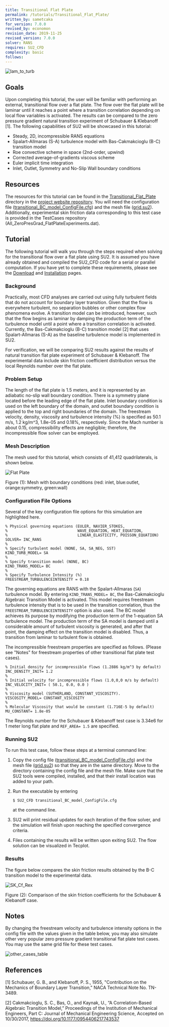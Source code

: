```yaml
---
title: Transitional Flat Plate
permalink: /tutorials/Transitional_Flat_Plate/
written_by: sametcaka
for_version: 7.0.0
revised_by: economon
revision_date: 2019-11-25
revised_version: 7.0.0
solver: RANS
requires: SU2_CFD
complexity: basic
follows: 
---
```


![lam_to_turb](../../Transitional_Flat_Plate/images/lam_to_turb.png)

## Goals

Upon completing this tutorial, the user will be familiar with performing an external, transitional flow over a flat plate. The flow over the flat plate will be laminar until it reaches a point where a transition correlation depending on local flow variables is activated. The results can be compared to the zero pressure gradient natural transition experiment of Schubauer & Klebanoff [1]. The following capabilities of SU2 will be showcased in this tutorial:

- Steady, 2D, incompressible RANS equations
- Spalart-Allmaras (S-A) turbulence model with Bas-Cakmakcioglu (B-C) transition model
- Roe convective scheme in space (2nd-order, upwind)
- Corrected average-of-gradients viscous scheme
- Euler implicit time integration
- Inlet, Outlet, Symmetry and No-Slip Wall boundary conditions

## Resources

The resources for this tutorial can be found in the [Transitional_Flat_Plate](https://github.com/su2code/su2code.github.io/tree/master/Transitional_Flat_Plate) directory in the [project website repository](https://github.com/su2code/su2code.github.io). You will need the configuration file ([transitional_BC_model_ConfigFile.cfg](../../Transitional_Flat_Plate/transitional_BC_model_ConfigFile.cfg)) and the mesh file ([grid.su2](../../Transitional_Flat_Plate/grid.su2)).
Additionally, experimental skin friction data corresponding to this test case is provided in the TestCases repository (All_ZeroPresGrad_FlatPlateExperiments.dat).

## Tutorial

The following tutorial will walk you through the steps required when solving for the transitional flow over a flat plate using SU2. It is assumed you have already obtained and compiled the SU2_CFD code for a serial or parallel computation. If you have yet to complete these requirements, please see the [Download](/docs/Download/) and [Installation](/docs/Installation/) pages.

### Background

Practically, most CFD analyses are carried out using fully turbulent fields that do not account for boundary layer transition. Given that the flow is everywhere turbulent, no separation bubbles or other complex flow phenomena evolve. A transition model can be introduced, however, such that the flow begins as laminar by damping the production term of the turbulence model until a point where a transition correlation is activated. Currently, the Bas-Cakmakcioglu (B-C) transition model [2] that uses Spalart-Allmaras (S-A) as the baseline turbulence model is implemented in SU2.

For verification, we will be comparing SU2 results against the results of natural transition flat plate experiment of Schubauer & Klebanoff. The experimental data include skin friction coefficient distribution versus the local Reynolds number over the flat plate.

### Problem Setup

The length of the flat plate is 1.5 meters, and it is represented by an adiabatic no-slip wall boundary condition. There is a symmetry plane located before the leading edge of the flat plate. Inlet boundary condition is used on the left boundary of the domain, and outlet boundary condition is applied to the top and right boundaries of the domain. The freestream velocity, density, viscosity and turbulence intensity (%) is specified as 50.1 m/s, 1.2 kg/m^3, 1.8e-05 and 0.18%, respectively. Since the Mach number is about 0.15, compressibility effects are negligible; therefore, the incompressible flow solver can be employed.

### Mesh Description

The mesh used for this tutorial, which consists of 41,412 quadrilaterals, is shown below.

![Flat Plate](../../Transitional_Flat_Plate/images/FlatPMesh.png)

Figure (1): Mesh with boundary conditions (red: inlet, blue:outlet, orange:symmetry, green:wall)

### Configuration File Options

Several of the key configuration file options for this simulation are highlighted here.

```
% Physical governing equations (EULER, NAVIER_STOKES,
%                               WAVE_EQUATION, HEAT_EQUATION, 
%                               LINEAR_ELASTICITY, POISSON_EQUATION)
SOLVER= INC_RANS
%
% Specify turbulent model (NONE, SA, SA_NEG, SST)
KIND_TURB_MODEL= SA
%
% Specify transition model (NONE, BC)
KIND_TRANS_MODEL= BC
%
% Specify Turbulence Intensity (%)
FREESTREAM_TURBULENCEINTENSITY = 0.18
```

The governing equations are RANS with the Spalart-Allmaras (`SA`) turbulence model. By entering `KIND_TRANS_MODEL= BC`, the Bas-Cakmakcioglu Algebraic Transition Model is activated. This model requires freestream turbulence intensity that is to be used in the transition correlation, thus the `FREESTREAM_TURBULENCEINTENSITY` option is also used. The BC model achieves its purpose by modifying the production term of the 1-equation SA turbulence model. The production term of the SA model is damped until a considerable amount of turbulent viscosity is generated, and after that point, the damping effect on the transition model is disabled. Thus, a transition from laminar to turbulent flow is obtained.

The incompressible freestream properties are specified as follows. (Please see "Notes" for freestream properties of other transitional flat plate test cases).

```
% Initial density for incompressible flows (1.2886 kg/m^3 by default)
INC_DENSITY_INIT= 1.2
%
% Initial velocity for incompressible flows (1.0,0,0 m/s by default)
INC_VELOCITY_INIT= ( 50.1, 0.0, 0.0 )
%
% Viscosity model (SUTHERLAND, CONSTANT_VISCOSITY).
VISCOSITY_MODEL= CONSTANT_VISCOSITY
%
% Molecular Viscosity that would be constant (1.716E-5 by default)
MU_CONSTANT= 1.8e-05
```

The Reynolds number for the Schubauer & Klebanoff test case is 3.34e6 for 1 meter long flat plate and `REF_AREA= 1.5` are specified.

### Running SU2

To run this test case, follow these steps at a terminal command line:

1.	Copy the config file ([transitional_BC_model_ConfigFile.cfg](../../Transitional_Flat_Plate/transitional_BC_model_ConfigFile.cfg)) and the mesh file ([grid.su2](../../Transitional_Flat_Plate/grid.su2)) so that they are in the same directory. Move to the directory containing the config file and the mesh file. Make sure that the SU2 tools were compiled, installed, and that their install location was added to your path.

2.	Run the executable by entering 

    ```
    $ SU2_CFD transitional_BC_model_ConfigFile.cfg
    ``` 

    at the command line.

3.	SU2 will print residual updates for each iteration of the flow solver, and the simulation will finish upon reaching the specified convergence criteria.

4.	Files containing the results will be written upon exiting SU2. The flow solution can be visualized in Tecplot.

### Results

The figure below compares the skin friction results obtained by the B-C transition model to the experimental data. 

![SK_Cf_Rex](../../Transitional_Flat_Plate/images/Cf_Rex_SK.png)

Figure (2): Comparison of the skin friction coefficients for the Schubauer & Klebanoff case.

## Notes

By changing the freestream velocity and turbulence intensity options in the config file with the values given in the table below, you may also simulate other very popular zero pressure gradient transitional flat plate test cases. You may use the same grid file for these test cases.

![other_cases_table](../../Transitional_Flat_Plate/images/other_transition_cases.png)

## References

[1] Schubauer, G. B., and Klebanoff, P. S., 1955, "Contribution on the Mechanics of Boundary Layer Transition," NACA Technical Note No. TN-3489.

[2] Cakmakcioglu, S. C., Bas, O., and Kaynak, U., “A Correlation-Based Algebraic Transition Model,” Proceedings of the Institution of Mechanical Engineers, Part C: Journal of Mechanical Engineering Science, Accepted on 10/30/2017, https://doi.org/10.1177/0954406217743537
